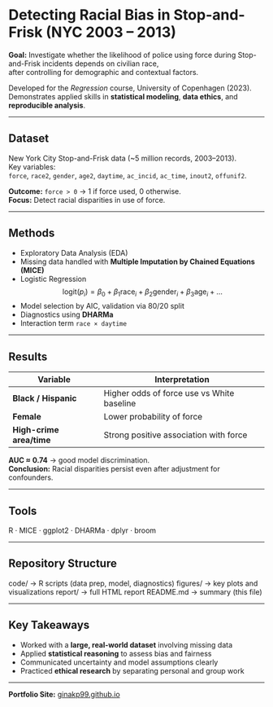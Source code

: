 # Detecting Racial Bias in Stop-and-Frisk (NYC 2003 – 2013)

**Goal:** Investigate whether the likelihood of police using force during Stop-and-Frisk incidents depends on civilian race,  
after controlling for demographic and contextual factors.

Developed for the *Regression* course, University of Copenhagen (2023).  
Demonstrates applied skills in **statistical modeling**, **data ethics**, and **reproducible analysis**.

---

## Dataset
New York City Stop-and-Frisk data (~5 million records, 2003–2013).  
Key variables:  
`force`, `race2`, `gender`, `age2`, `daytime`, `ac_incid`, `ac_time`, `inout2`, `offunif2`.

**Outcome:** `force > 0` → 1 if force used, 0 otherwise.  
**Focus:** Detect racial disparities in use of force.

---

## Methods
- Exploratory Data Analysis (EDA)
- Missing data handled with **Multiple Imputation by Chained Equations (MICE)**
- Logistic Regression  
  $$
  \text{logit}(p_i)=\beta_0+\beta_1\text{race}_i+\beta_2\text{gender}_i+\beta_3\text{age}_i+\dots
  $$
- Model selection by AIC, validation via 80/20 split  
- Diagnostics using **DHARMa**  
- Interaction term `race × daytime`

---

## Results
| Variable | Interpretation |
|-----------|----------------|
| **Black / Hispanic** | Higher odds of force use vs White baseline |
| **Female** | Lower probability of force |
| **High-crime area/time** | Strong positive association with force |

**AUC ≈ 0.74** → good model discrimination.  
**Conclusion:** Racial disparities persist even after adjustment for confounders.

---

## Tools
R · MICE · ggplot2 · DHARMa · dplyr · broom

---

## Repository Structure
code/ → R scripts (data prep, model, diagnostics)
figures/ → key plots and visualizations
report/ → full HTML report
README.md → summary (this file)


---

## Key Takeaways
- Worked with a **large, real-world dataset** involving missing data  
- Applied **statistical reasoning** to assess bias and fairness  
- Communicated uncertainty and model assumptions clearly  
- Practiced **ethical research** by separating personal and group work

---


**Portfolio Site:** [ginakp99.github.io](https://ginakp99.github.io)


